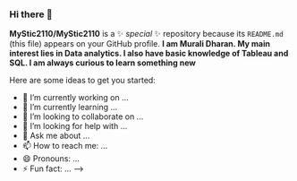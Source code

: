 ### Hi there 👋

**MyStic2110/MyStic2110** is a ✨ _special_ ✨ repository because its `README.md` (this file) appears on your GitHub profile.
**I am Murali Dharan. My main interest lies in Data analytics. I also have basic knowledge of Tableau and SQL.
I am always curious to learn something new**

Here are some ideas to get you started:

- 🔭 I’m currently working on ...
- 🌱 I’m currently learning ...
- 👯 I’m looking to collaborate on ...
- 🤔 I’m looking for help with ...
- 💬 Ask me about ...
- 📫 How to reach me: ...
- 😄 Pronouns: ...
- ⚡ Fun fact: ...
-->
